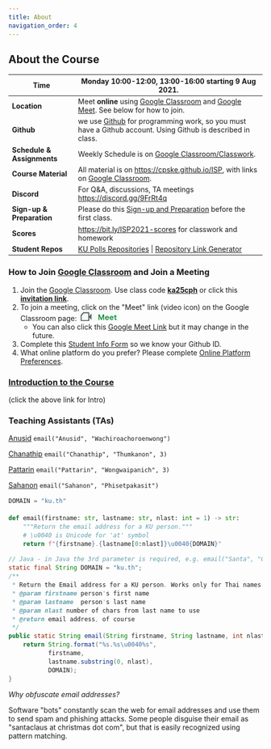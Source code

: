 ```yaml
---
title: About
navigation_order: 4
---
```


## About the Course


| **Time** | Monday 10:00-12:00, 13:00-16:00 starting 9 Aug 2021. 
| -------------|--------------------------------------------------------
| **Location** | Meet **online** using [Google Classroom][google-classroom-link] and [Google Meet][google-meet-link]. See below for how to join. 
| **Github** | we use [Github](https://github.com) for programming work, so you must have a Github account. Using Github is described in class.
| **Schedule & Assignments** | Weekly Schedule is on [Google Classroom/Classwork][classroom-classwork].
| **Course Material** | All material is on <https://cpske.github.io/ISP>, with links on [Google Classroom][classroom-classwork].    
| **Discord** | For Q&A, discussions, TA meetings <https://discord.gg/9FrRt4q>
| **Sign-up & Preparation** | Please do this [Sign-up and Preparation](assignment/week1/signup-and-software) before the first class.
| **Scores** | <https://bit.ly/ISP2021-scores> for classwork and homework 
| **Student Repos** | [KU Polls Repositories](ku-polls-urls) \| [Repository Link Generator](repositories)


[google-classroom-link]: https://classroom.google.com/c/MzczOTE1MjA0NDE4?cjc=ka25cph
[classroom-classwork]: https://classroom.google.com/u/0/w/MzczOTE1MjA0NDE4/t/all
[google-meet-link]: https://meet.google.com/lookup/gufu6342m5


### How to Join [Google Classroom][google-classroom-link] and Join a Meeting

1. Join the [Google Classroom](https://classroom.google.com).  Use class code **[ka25cph][google-classroom-link]** or click this **[invitation link][google-classroom-link]**.
2. To join a meeting, click on the "Meet" link (video icon) on the Google Classroom page:
[![classroom meet icon](images/classroom-meet-icon.png)][google-meet-link]
   - You can also click this [Google Meet Link][google-meet-link] but it may change in the future.
3. Complete this [Student Info Form](https://forms.gle/WE3jN4miDKabFBje8) so we know your Github ID.
4. What online platform do you prefer? Please complete [Online Platform Preferences](https://forms.gle/VkG5MBPjgmxRX1xi7).


### [Introduction to the Course](introduction/index)
(click the above link for Intro)

### Teaching Assistants (TAs)

[Anusid](https://github.com/ttxking)  `email("Anusid", "Wachiroachoroenwong")`

[Chanathip](https://github.com/kaesrel) `email("Chanathip", "Thumkanon", 3)` 

[Pattarin](https://github.com/pattarinn) `email("Pattarin", "Wongwaipanich", 3)` 

[Sahanon](https://github.com/Sahanon-P) `email("Sahanon", "Phisetpakasit")`


```python
DOMAIN = "ku.th"

def email(firstname: str, lastname: str, nlast: int = 1) -> str:
    """Return the email address for a KU person."""
    # \u0040 is Unicode for 'at' symbol
    return f"{firstname}.{lastname[0:nlast]}\u0040{DOMAIN}"
```

```java
// Java - in Java the 3rd parameter is required, e.g. email("Santa", "Claus", 1)
static final String DOMAIN = "ku.th";
/**
 * Return the Email address for a KU person. Works only for Thai names.
 * @param firstname person's first name
 * @param lastname  person's last name
 * @param nlast number of chars from last name to use
 * @return email address, of course
 */
public static String email(String firstname, String lastname, int nlast) {
    return String.format("%s.%s\u0040%s",
           firstname,
           lastname.substring(0, nlast),
           DOMAIN);
}
```
*Why obfuscate email addresses?*    

Software "bots" constantly scan the web for email addresses 
and use them to send spam and phishing attacks.
Some people disguise their email as "santaclaus at christmas dot com",
but that is easily recognized using pattern matching.
